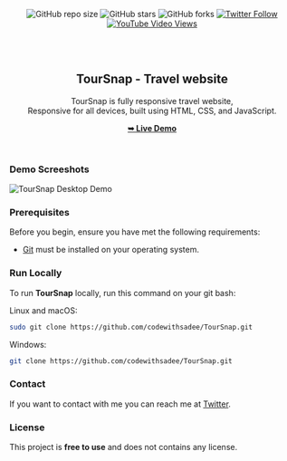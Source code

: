 <div align="center">
  
  ![GitHub repo size](https://img.shields.io/github/repo-size/codewithsadee/TourSnap)
  ![GitHub stars](https://img.shields.io/github/stars/codewithsadee/TourSnap?style=social)
  ![GitHub forks](https://img.shields.io/github/forks/codewithsadee/TourSnap?style=social)
[![Twitter Follow](https://img.shields.io/twitter/follow/codewithsadee_?style=social)](https://twitter.com/intent/follow?screen_name=codewithsadee_)
  [![YouTube Video Views](https://img.shields.io/youtube/views/9ts7JnruWg4?style=social)](https://youtu.be/9ts7JnruWg4)

  <br />
  <br />

  <h2 align="center">TourSnap - Travel website</h2>

  TourSnap is fully responsive travel website, <br />Responsive for all devices, built using HTML, CSS, and JavaScript.

  <a href="https://codewithsadee.github.io/TourSnap/"><strong>➥ Live Demo</strong></a>

</div>

<br />

### Demo Screeshots

![TourSnap Desktop Demo](./readme-images/desktop.png "Desktop Demo")

### Prerequisites

Before you begin, ensure you have met the following requirements:

* [Git](https://git-scm.com/downloads "Download Git") must be installed on your operating system.

### Run Locally

To run **TourSnap** locally, run this command on your git bash:

Linux and macOS:

```bash
sudo git clone https://github.com/codewithsadee/TourSnap.git
```

Windows:

```bash
git clone https://github.com/codewithsadee/TourSnap.git
```

### Contact

If you want to contact with me you can reach me at [Twitter](https://www.twitter.com/codewithsadee).

### License

This project is **free to use** and does not contains any license.
